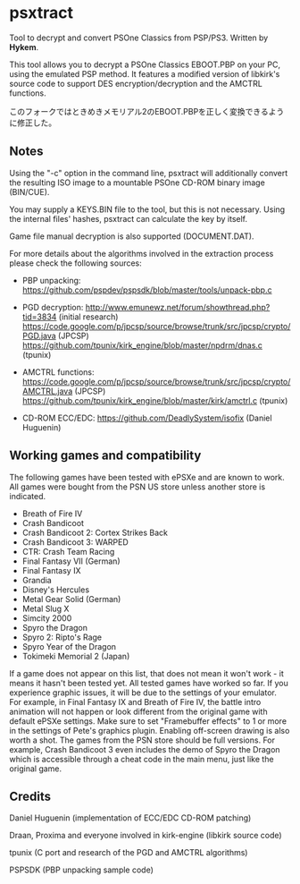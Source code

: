 psxtract
========

Tool to decrypt and convert PSOne Classics from PSP/PS3.
Written by **Hykem**.

This tool allows you to decrypt a PSOne Classics EBOOT.PBP on your PC, using
the emulated PSP method.
It features a modified version of libkirk's source code to support DES
encryption/decryption and the AMCTRL functions.

このフォークではときめきメモリアル2のEBOOT.PBPを正しく変換できるように修正した。

Notes
-------

Using the "-c" option in the command line, psxtract will additionally
convert the resulting ISO image to a mountable PSOne CD-ROM binary image (BIN/CUE).

You may supply a KEYS.BIN file to the tool, but this is not necessary.
Using the internal files' hashes, psxtract can calculate the key by itself.

Game file manual decryption is also supported (DOCUMENT.DAT).

For more details about the algorithms involved in the extraction process
please check the following sources:
- PBP unpacking: 
  https://github.com/pspdev/pspsdk/blob/master/tools/unpack-pbp.c

- PGD decryption:
  http://www.emunewz.net/forum/showthread.php?tid=3834 (initial research)
  https://code.google.com/p/jpcsp/source/browse/trunk/src/jpcsp/crypto/PGD.java (JPCSP)
  https://github.com/tpunix/kirk_engine/blob/master/npdrm/dnas.c (tpunix)

- AMCTRL functions:
  https://code.google.com/p/jpcsp/source/browse/trunk/src/jpcsp/crypto/AMCTRL.java (JPCSP)
  https://github.com/tpunix/kirk_engine/blob/master/kirk/amctrl.c (tpunix)
  
- CD-ROM ECC/EDC:
  https://github.com/DeadlySystem/isofix (Daniel Huguenin)


Working games and compatibility
-------------------------------

The following games have been tested with ePSXe and are known to work. All games were bought from the PSN US store unless another store is indicated.

- Breath of Fire IV
- Crash Bandicoot
- Crash Bandicoot 2: Cortex Strikes Back
- Crash Bandicoot 3: WARPED
- CTR: Crash Team Racing
- Final Fantasy VII (German)
- Final Fantasy IX
- Grandia
- Disney's Hercules
- Metal Gear Solid (German)
- Metal Slug X
- Simcity 2000
- Spyro the Dragon
- Spyro 2: Ripto's Rage
- Spyro Year of the Dragon
- Tokimeki Memorial 2 (Japan)

If a game does not appear on this list, that does not mean it won't work - it means it hasn't been tested yet. All tested games have worked so far. If you experience graphic issues, it will be due to the settings of your emulator. For example, in Final Fantasy IX and Breath of Fire IV, the battle intro animation will not happen or look different from the original game with default ePSXe settings. Make sure to set "Framebuffer effects" to 1 or more in the settings of Pete's graphics plugin. Enabling off-screen drawing is also worth a shot. The games from the PSN store should be full versions. For example, Crash Bandicoot 3 even includes the demo of Spyro the Dragon which is accessible through a cheat code in the main menu, just like the original game.


Credits
-------

Daniel Huguenin (implementation of ECC/EDC CD-ROM patching) 

Draan, Proxima and everyone involved in kirk-engine (libkirk source code)

tpunix (C port and research of the PGD and AMCTRL algorithms)

PSPSDK (PBP unpacking sample code)

